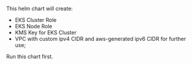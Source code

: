 This helm chart will create:

 * EKS Cluster Role
 * EKS Node Role
 * KMS Key for EKS Cluster
 * VPC with custom ipv4 CIDR and aws-generated ipv6 CIDR for further use;

Run this chart first.
